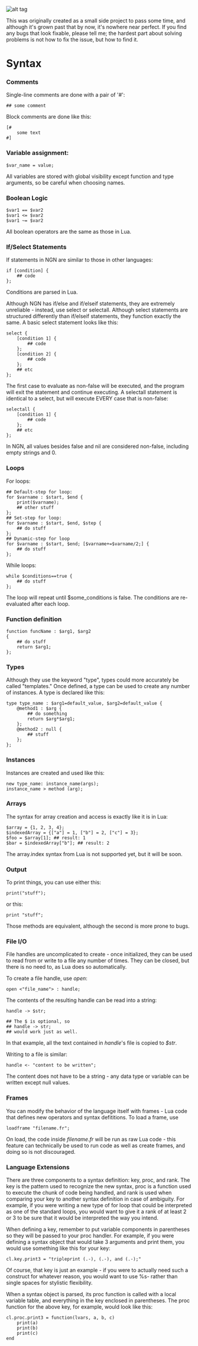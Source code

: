 ![alt tag](img/types.png)

This was originally created as a small side project to pass some time, and although it's grown past that by now, it's nowhere near perfect. If you find any bugs that look fixable, please tell me; the hardest part about solving problems is not how to fix the issue, but how to find it.
# Syntax #
### Comments ###
Single-line comments are done with a pair of '#':

    ## some comment
Block comments are done like this:

    [#
	    some text
	#]

### Variable assignment: ###
    $var_name = value;
All variables are stored with global visibility except function and type arguments, so be careful when choosing names.
### Boolean Logic ###

    $var1 == $var2
    $var1 <= $var2
    $var1 ~= $var2

All boolean operators are the same as those in Lua.
### If/Select Statements ###
If statements in NGN are similar to those in other languages:

    if [condition] {
        ## code
    };
Conditions are parsed in Lua.

Although NGN has if/else and if/elseif statements, they are extremely unreliable - instead, use select or selectall. Although select statements are structured differently than if/elseif statements, they function exactly the same. A basic select statement looks like this:

    select {
        [condition 1] {
            ## code
        };
        [condition 2] {
            ## code
        };
        ## etc
    };
The first case to evaluate as non-false will be executed, and the program will exit the statement and continue executing. A selectall statement is identical to a select, but will execute EVERY case that is non-false:

    selectall {
        [condition 1] {
            ## code
        };
        ## etc
    };
In NGN, all values besides false and nil are considered non-false, including empty strings and 0.
### Loops ###
For loops:

    ## Default-step for loop:
    for $varname : $start, $end {
        print($varname);
        ## other stuff
    };
    ## Set-step for loop:
    for $varname : $start, $end, $step {
        ## do stuff
    };
    ## Dynamic-step for loop
    for $varname : $start, $end; [$varname+=$varname/2;] {
        ## do stuff
    };
While loops:

    while $conditions==true {
        ## do stuff
    };
The loop will repeat until $some_conditions is false. The conditions are re-evaluated after each loop.
### Function definition ###

    function funcName : $arg1, $arg2
    {
	    ## do stuff
	    return $arg1;
	};
### Types ###
Although they use the keyword "type", types could more accurately be called "templates." Once defined, a type can be used to create any number of instances. A type is declared like this:

    type type_name : $arg1=default_value, $arg2=default_value {
	    @method1 : $arg {
		    ## do something
		    return $arg*$arg1;
		};
		@method2 : null {
			## stuff
		};
	};
### Instances ###
Instances are created and used like this:

    new type_name: instance_name(args);
    instance_name > method (arg);
### Arrays ###
The syntax for array creation and access is exactly like it is in Lua:

    $array = {1, 2, 3, 4};
    $indexedArray = {["a"] = 1, ["b"] = 2, ["c"] = 3};
    $foo = $array[1]; ## result: 1
    $bar = $indexedArray["b"]; ## result: 2
The array.index syntax from Lua is not supported yet, but it will be soon.
### Output ###
To print things, you can use either this:

    print("stuff");
or this:

    print "stuff";
Those methods are equivalent, although the second is more prone to bugs.
### File I/O ###
File handles are uncomplicated to create - once initialized, they can be used to read from or write to a file any number of times. They can be closed, but there is no need to, as Lua does so automatically.

To create a file handle, use *open*:

    open <"file_name"> : handle;
The contents of the resulting handle can be read into a string:

    handle -> $str;

    ## The $ is optional, so
    ## handle -> str;
    ## would work just as well.
In that example, all the text contained in *handle*'s file is copied to *$str*.

Writing to a file is similar:

    handle <- "content to be written";
The content does not have to be a string - any data type or variable can be written except null values.
### Frames ###
You can modify the behavior of the language itself with frames - Lua code that defines new operators and syntax defititions. To load a frame, use

    loadframe "filename.fr";
On load, the code inside *filename.fr* will be run as raw Lua code - this feature can technically be used to run code as well as create frames, and doing so is not discouraged.
### Language Extensions ###
There are three components to a syntax definition: key, proc, and rank. The key is the pattern used to recognize the new syntax, proc is a function used to execute the chunk of code being handled, and rank is used when comparing your key to another syntax definition in case of ambiguity. For example, if you were writing a new type of for loop that could be interpreted as one of the standard loops, you would want to give it a rank of at least 2 or 3 to be sure that it would be interpreted the way you intend.

When defining a key, remember to put variable components in parentheses so they will be passed to your proc handler.
For example, if you were defining a syntax object that would take 3 arguments and print them, you would use something like this for your key:

    cl.key.print3 = "tripleprint (.-), (.-), and (.-);"
Of course, that key is just an example - if you were to actually need such a construct for whatever reason, you would want to use %s- rather than single spaces for stylistic flexibility.

When a syntax object is parsed, its proc function is called with a local variable table, and everything in the key enclosed in parentheses. The proc function for the above key, for example, would look like this:

    cl.proc.print3 = function(lvars, a, b, c)
        print(a)
        print(b)
        print(c)
    end

